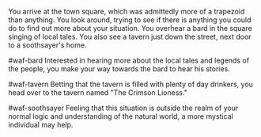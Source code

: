 You arrive at the town square, which was admittedly more of a trapezoid than anything. You look around, trying to see if there is anything you could do to find out more about your situation. You overhear a bard in the square singing of local tales. You also see a tavern just down the street, next door to a soothsayer's home.

#waf-bard
Interested in hearing more about the local tales and legends of the people, you make your way towards the bard to hear his stories.

#waf-tavern
Betting that the tavern is filled with plenty of day drinkers, you head over to the tavern named "The Crimson Lioness."

#waf-soothsayer
Feeling that this situation is outside the realm of your normal logic and understanding of the natural world, a more mystical individual may help.
